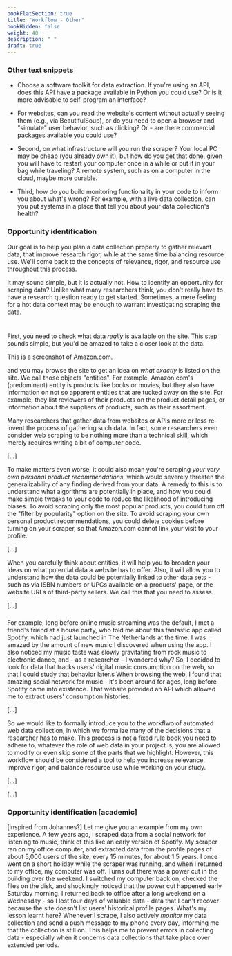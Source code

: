 ```yaml
---
bookFlatSection: true
title: "Workflow - Other"
bookHidden: false
weight: 40
description: " "
draft: true
---
```



### Other text snippets




- Choose a software toolkit for data extraction. If you're using an API, does this API have a package available in Python you could use? Or is it more advisable to self-program an interface?
- For websites, can you read the website's content without actually seeing them (e.g., via BeautifulSoup), or do you need to open a browser and "simulate" user behavior, such as clicking? Or - are there commercial packages available you could use?

- Second, on what infrastructure will you run the scraper? Your local PC may be cheap (you already own it), but how do you get that done, given you will have to restart your computer once in a while or put it in your bag while traveling? A remote system, such as on a computer in the cloud, maybe more durable.

- Third, how do you build monitoring functionality in your code to inform you about what's wrong? For example, with a live data collection, can you put systems in a place that tell you about your data collection's health?



### Opportunity identification

 Our goal is to help you plan a data collection properly to gather relevant data, that improve research rigor, while at the same time balancing resource use. We'll come back to the concepts of relevance, rigor, and resource use throughout this process.


It may sound simple, but it is actually not. How to identify an opportunity for scraping data? Unlike what many researchers think, you don't really have to have a research question ready to get started. Sometimes, a mere feeling for a hot data context may be enough to warrant investigating scraping the data.
#


First, you need to check what data *really* is available on the site. This step sounds simple, but you'd be amazed to take a closer look at the data.

This is a screenshot of Amazon.com.

and you may browse the site to get an idea on *what exactly* is listed on the site. We call those objects "entities". For example, Amazon.com's (predominant) entity is products like books or movies, but they also have information on not so apparent entities that are tucked away on the site. For example, they list reviewers of their products on the product detail pages, or information about the suppliers of products, such as their assortment.


Many researchers that gather data from websites or APIs more or less re-invent the process of gathering such data. In fact, some researchers even consider web scraping to be nothing more than a technical skill, which merely requires writing a bit of computer code.

[...]

To make matters even worse, it could also mean you're scraping *your very own personal product recommendations*, which would severely threaten the generalizability of any finding derived from your data. A remedy to this is to understand what algorithms are potentially in place, and how you could make simple tweaks to your code to reduce the likelihood of introducing biases. To avoid scraping only the most popular products, you could turn off the "filter by popularity" option on the site. To avoid scraping your own personal product recommendations, you could delete cookies before turning on your scraper, so that Amazon.com cannot link your visit to your profile.

[...]


When you carefully think about entities, it will help you to broaden your ideas on what potential data a website has to offer. Also, it will allow you to understand how the data could be potentially linked to other data sets - such as via ISBN numbers or UPCs available on a products' page, or the website URLs of third-party sellers. We call this <linkages> that you need to assess.

[...]

###

For example, long before online music streaming was the default, I met a friend's friend at a house party, who told me about this fantastic app called Spotify, which had just launched in The Netherlands at the time. I was amazed by the amount of new music I discovered when using the app. I also noticed my music taste was slowly gravitating from rock music to electronic dance, and - as a researcher - I wondered why? So, I decided to look for data that tracks users' digital music consumption on the web, so that I could study that behavior later.s When browsing the web, I found that amazing social network for music - it's been around for ages, long before Spotify came into existence. That website provided an API which allowed me to extract users' consumption histories.

[...]

So we would like to formally introduce you to the workflwo of automated web data collection, in which we formalize many of the decisions that a researcher has to make. This process is not a fixed rule book you need to adhere to, whatever the role of web data in your project is, you are allowed to modify or even skip some of the parts that we highlight. However, this workflow should be considered a tool to help you increase relevance, improve rigor, and balance resource use while working on your study.

[...]


[...]


### Opportunity identification [academic]

[inspired from Johannes?]
Let me give you an example from my own experience. A few years ago, I scraped data from a social network for listening to music, think of this like an early version of Spotify. My scraper ran on my office computer, and extracted data from the profile pages of about 5,000 users of the site, every 15 minutes, for about 1.5 years. I once went on a short holiday while the scraper was running, and when I returned to my office, my computer was off. Turns out there was a power cut in the building over the weekend. I switched my computer back on, checked the files on the disk, and shockingly noticed that the power cut happened early Saturday morning. I returned back to office after a long weekend on a Wednesday - so I lost four days of valuable data - data that I can't recover because the site doesn't list users' historical profile pages. What's my lesson learnt here? Whenever I scrape, I also actively *monitor* my data collection and send a push message to my phone every day, informing me that the collection is still on. This helps me to prevent errors in collecting data - especially when it concerns data collections that take place over extended periods.
